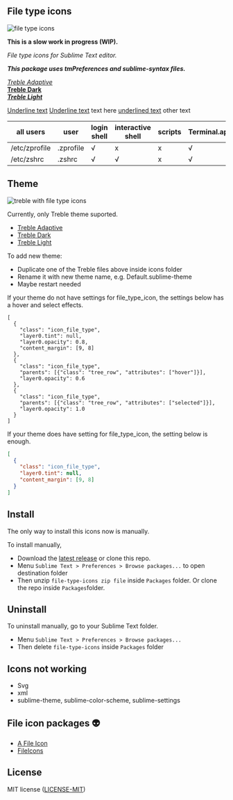 ## File type icons

![file type icons](https://github.com/53v3n3d4/file-type-icons/blob/main/assets/screenshot.png "Screenshot")

**This is a slow work in progress (WIP).**  

*File type icons for Sublime Text editor.*  

***This package uses tmPreferences and sublime-syntax files.***  

*[Treble Adaptive](https://github.com/53v3n3d4/file-type-icons/blob/main/icons/Treble%20Adaptive.sublime-theme)*  
**[Treble Dark](https://github.com/53v3n3d4/file-type-icons/blob/main/icons/Treble%20Dark.sublime-theme)**  
***[Treble Light](https://github.com/53v3n3d4/file-type-icons/blob/main/icons/Treble%20Light.sublime-theme)***  

<ins>Underline text</ins>
<u>Underline text</u>
text here <span style="text-decoration: underline">underlined text</span> other text

| all users | user | login shell  | interactive shell | scripts | Terminal.app |
|-----------|------|--------------|-------------------|---------|--------------|
| /etc/zprofile | .zprofile | √ | x | x | √ |
| /etc/zshrc  | .zshrc  | √ | √ | x | √ |

## Theme

![treble with file type icons](https://github.com/53v3n3d4/file-type-icons/blob/main/assets/treble-light-screenshot.png "Treble Light Screenshot")

Currently, only Treble theme suported.  

- [Treble Adaptive](https://github.com/53v3n3d4/file-type-icons/blob/main/icons/Treble%20Adaptive.sublime-theme)
- [Treble Dark](https://github.com/53v3n3d4/file-type-icons/blob/main/icons/Treble%20Dark.sublime-theme)
- [Treble Light](https://github.com/53v3n3d4/file-type-icons/blob/main/icons/Treble%20Light.sublime-theme)

To add new theme:
- Duplicate one of the Treble files above inside icons folder
- Rename it with new theme name, e.g. Default.sublime-theme
- Maybe restart needed

If your theme do not have settings for file_type_icon, the settings below has a hover and select effects.
```
[
  {
    "class": "icon_file_type",
    "layer0.tint": null,
    "layer0.opacity": 0.8,
    "content_margin": [9, 8]
  },
  {
    "class": "icon_file_type",
    "parents": [{"class": "tree_row", "attributes": ["hover"]}],
    "layer0.opacity": 0.6
  },
  {
    "class": "icon_file_type",
    "parents": [{"class": "tree_row", "attributes": ["selected"]}],
    "layer0.opacity": 1.0
  }
]
```

If your theme does have setting for file_type_icon, the setting below is enough.  
```json
[
  {
    "class": "icon_file_type",
    "layer0.tint": null,
    "content_margin": [9, 8]
  }
]
```

## Install

The only way to install this icons now is manually.

To install manually,
- Download the [latest release](https://github.com/53v3n3d4/file-type-icons/releases) or clone this repo.
- Menu `Sublime Text > Preferences > Browse packages...` to open destination folder
- Then unzip `file-type-icons zip file` inside `Packages` folder. Or clone the repo inside `Packages`folder.

## Uninstall

To uninstall manually, go to your Sublime Text folder.
- Menu `Sublime Text > Preferences > Browse packages...`
- Then delete `file-type-icons` inside `Packages` folder

## Icons not working

- Svg
- xml
- sublime-theme, sublime-color-scheme, sublime-settings

## File icon packages :alien:

- [A File Icon](https://github.com/SublimeText/AFileIcon)
- [FileIcons](https://github.com/braver/FileIcons)

## License

MIT license ([LICENSE-MIT](LICENSE))
